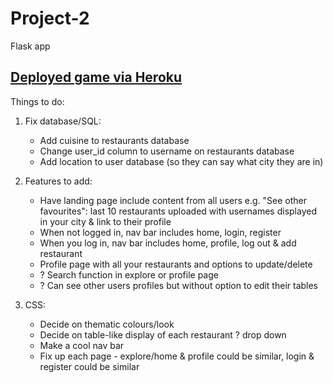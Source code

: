 # Project-2
Flask app

## [Deployed game via Heroku](https://vast-sea-43918.herokuapp.com/)

Things to do:

1. Fix database/SQL:
    - Add cuisine to restaurants database
    - Change user_id column to username on restaurants database
    - Add location to user database (so they can say what city they are in)

2. Features to add:
    - Have landing page include content from all users e.g. "See other favourites": last 10 restaurants uploaded with usernames displayed in your city & link to their profile
    - When not logged in, nav bar includes home, login, register
    - When you log in, nav bar includes home, profile, log out & add restaurant
    - Profile page with all your restaurants and options to update/delete
    - ? Search function in explore or profile page
    - ? Can see other users profiles but without option to edit their tables

3. CSS:
    - Decide on thematic colours/look
    - Decide on table-like display of each restaurant ? drop down 
    - Make a cool nav bar 
    - Fix up each page - explore/home & profile could be similar, login & register could be similar

